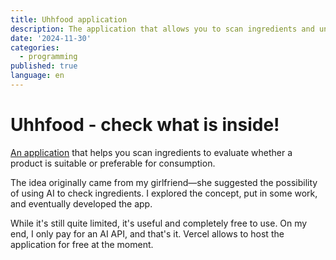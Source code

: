 ```yaml
---
title: Uhhfood application
description: The application that allows you to scan ingredients and understand whether it is better a product to consume or not.
date: '2024-11-30'
categories:
  - programming
published: true
language: en
---
```


# Uhhfood - check what is inside!

[An application](https://uhhfood.vercel.app/check) that helps you scan ingredients to evaluate whether a product is suitable or preferable for consumption.

The idea originally came from my girlfriend—she suggested the possibility of using AI to check ingredients. I explored the concept, put in some work, and eventually developed the app.

While it's still quite limited, it's useful and completely free to use. On my end, I only pay for an AI API, and that's it. Vercel allows to host the application for free at the moment.
